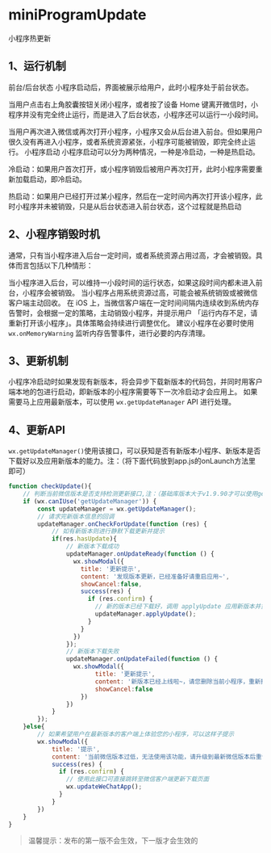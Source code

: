 # miniProgramUpdate
小程序热更新
## 1、运行机制

前台/后台状态
小程序启动后，界面被展示给用户，此时小程序处于前台状态。

当用户点击右上角胶囊按钮关闭小程序，或者按了设备 Home 键离开微信时，小程序并没有完全终止运行，而是进入了后台状态，小程序还可以运行一小段时间。

当用户再次进入微信或再次打开小程序，小程序又会从后台进入前台。但如果用户很久没有再进入小程序，或者系统资源紧张，小程序可能被销毁，即完全终止运行。
小程序启动
小程序启动可以分为两种情况，一种是冷启动，一种是热启动。

冷启动：如果用户首次打开，或小程序销毁后被用户再次打开，此时小程序需要重新加载启动，即冷启动。

热启动：如果用户已经打开过某小程序，然后在一定时间内再次打开该小程序，此时小程序并未被销毁，只是从后台状态进入前台状态，这个过程就是热启动


## 2、小程序销毁时机

通常，只有当小程序进入后台一定时间，或者系统资源占用过高，才会被销毁。具体而言包括以下几种情形：

当小程序进入后台，可以维持一小段时间的运行状态，如果这段时间内都未进入前台，小程序会被销毁。
当小程序占用系统资源过高，可能会被系统销毁或被微信客户端主动回收。
在 iOS 上，当微信客户端在一定时间间隔内连续收到系统内存告警时，会根据一定的策略，主动销毁小程序，并提示用户 「运行内存不足，请重新打开该小程序」。具体策略会持续进行调整优化。
建议小程序在必要时使用 `wx.onMemoryWarning` 监听内存告警事件，进行必要的内存清理。

## 3、更新机制

小程序冷启动时如果发现有新版本，将会异步下载新版本的代码包，并同时用客户端本地的包进行启动，即新版本的小程序需要等下一次冷启动才会应用上。 如果需要马上应用最新版本，可以使用 `wx.getUpdateManager` API 进行处理。



## 4、更新API

`wx.getUpdateManager()`使用该接口，可以获知是否有新版本小程序、新版本是否下载好以及应用新版本的能力。注：（将下面代码放到app.js的onLaunch方法里即可）

```js
function checkUpdate(){
	// 判断当前微信版本是否支持检测更新接口,注：（基础库版本大于v1.9.90才可以使用getUpdateManager接口所以要做低版本兼容处理）
	if (wx.canIUse('getUpdateManager')) { 
		const updateManager = wx.getUpdateManager();
		// 请求完新版本信息的回调
		updateManager.onCheckForUpdate(function (res) {
			// 如有新版本则进行静默下载更新并提示
			if(res.hasUpdate){ 
				// 新版本下载成功
				updateManager.onUpdateReady(function () {
				  wx.showModal({
				    title: '更新提示',
				    content: '发现版本更新，已经准备好请重启应用~',
					showCancel:false,
				    success(res) {
				      if (res.confirm) {
				        // 新的版本已经下载好，调用 applyUpdate 应用新版本并重启
				        updateManager.applyUpdate();
				      }
				    }
				  })
				});
				// 新版本下载失败
				updateManager.onUpdateFailed(function () {
				  wx.showModal({
						title: '更新提示',
						content: '新版本已经上线啦~，请您删除当前小程序，重新搜索打开哟~',
						showCancel:false
					})
				})
			}
		});
	}else{
		// 如果希望用户在最新版本的客户端上体验您的小程序，可以这样子提示
		wx.showModal({
			title: '提示',
			content: '当前微信版本过低，无法使用该功能，请升级到最新微信版本后重试。',
			success(res) {
			  if (res.confirm) {
			    // 使用此接口可直接跳转至微信客户端更新下载页面
			    wx.updateWeChatApp();
			  }
			}
		})
	}
}

```

> 温馨提示：发布的第一版不会生效，下一版才会生效的











